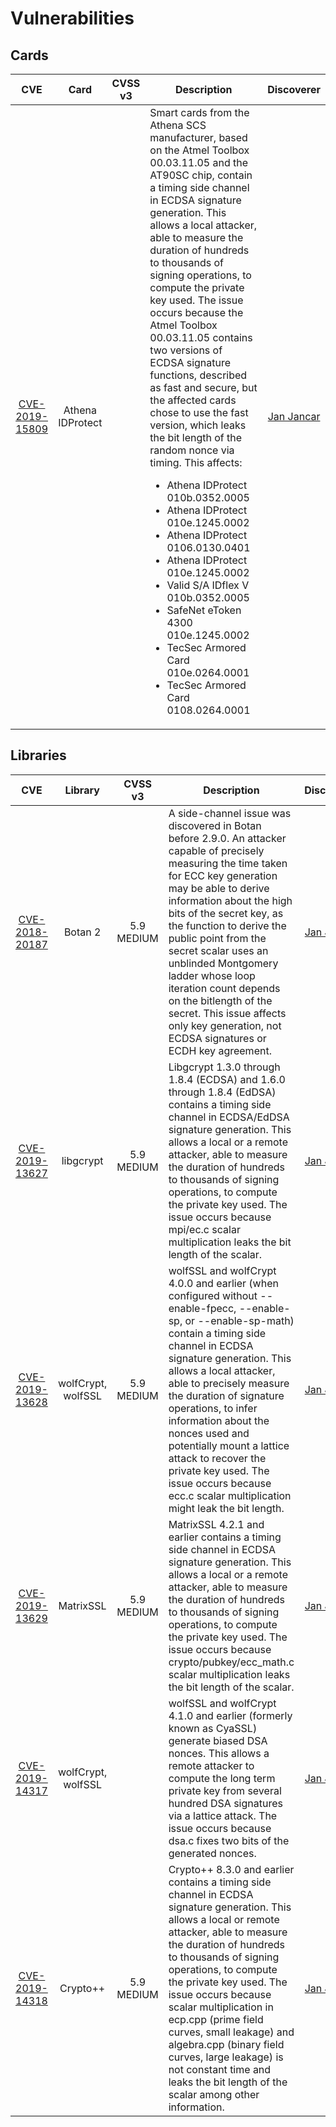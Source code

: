 # Vulnerabilities

## Cards

| CVE                                                                             | Card                     | CVSS v3 | Description | Discoverer |
|:-------------------------------------------------------------------------------:|:------------------------:|:-------:| ----------- |:----------:|
| [CVE-2019-15809](https://cve.mitre.org/cgi-bin/cvename.cgi?name=CVE-2019-15809) | Athena IDProtect         |         | Smart cards from the Athena SCS manufacturer, based on the Atmel Toolbox 00.03.11.05 and the AT90SC chip, contain a timing side channel in ECDSA signature generation. This allows a local attacker, able to measure the duration of hundreds to thousands of signing operations, to compute the private key used. The issue occurs because the Atmel Toolbox 00.03.11.05 contains two versions of ECDSA signature functions, described as fast and secure, but the affected cards chose to use the fast version, which leaks the bit length of the random nonce via timing. This affects: <ul> <li>Athena IDProtect 010b.0352.0005</li> <li>Athena IDProtect 010e.1245.0002</li> <li>Athena IDProtect 0106.0130.0401</li> <li>Athena IDProtect 010e.1245.0002</li> <li>Valid S/A IDflex V 010b.0352.0005</li> <li>SafeNet eToken 4300 010e.1245.0002</li> <li>TecSec Armored Card 010e.0264.0001</li> <li>TecSec Armored Card 0108.0264.0001</li> </ul> | [Jan Jancar](https://github.com/J08nY) |

## Libraries

| CVE                                                                             | Library                  | CVSS v3   | Description | Discoverer |
|:-------------------------------------------------------------------------------:|:------------------------:|:---------:| ----------- |:----------:|
| [CVE-2018-20187](https://cve.mitre.org/cgi-bin/cvename.cgi?name=CVE-2018-20187) | Botan 2                  | 5.9 MEDIUM| A side-channel issue was discovered in Botan before 2.9.0. An attacker capable of precisely measuring the time taken for ECC key generation may be able to derive information about the high bits of the secret key, as the function to derive the public point from the secret scalar uses an unblinded Montgomery ladder whose loop iteration count depends on the bitlength of the secret. This issue affects only key generation, not ECDSA signatures or ECDH key agreement.| [Jan Jancar](https://github.com/J08nY)|
| [CVE-2019-13627](https://cve.mitre.org/cgi-bin/cvename.cgi?name=CVE-2019-13627) | libgcrypt                | 5.9 MEDIUM| Libgcrypt 1.3.0 through 1.8.4 (ECDSA) and 1.6.0 through 1.8.4 (EdDSA) contains a timing side channel in ECDSA/EdDSA signature generation. This allows a local or a remote attacker, able to measure the duration of hundreds to thousands of signing operations, to compute the private key used. The issue occurs because mpi/ec.c scalar multiplication leaks the bit length of the scalar.| [Jan Jancar](https://github.com/J08nY)|
| [CVE-2019-13628](https://cve.mitre.org/cgi-bin/cvename.cgi?name=CVE-2019-13628) | wolfCrypt, wolfSSL       | 5.9 MEDIUM| wolfSSL and wolfCrypt 4.0.0 and earlier (when configured without --enable-fpecc, --enable-sp, or --enable-sp-math) contain a timing side channel in ECDSA signature generation. This allows a local attacker, able to precisely measure the duration of signature operations, to infer information about the nonces used and potentially mount a lattice attack to recover the private key used. The issue occurs because ecc.c scalar multiplication might leak the bit length.| [Jan Jancar](https://github.com/J08nY)|
| [CVE-2019-13629](https://cve.mitre.org/cgi-bin/cvename.cgi?name=CVE-2019-13629) | MatrixSSL                | 5.9 MEDIUM| MatrixSSL 4.2.1 and earlier contains a timing side channel in ECDSA signature generation. This allows a local or a remote attacker, able to measure the duration of hundreds to thousands of signing operations, to compute the private key used. The issue occurs because crypto/pubkey/ecc_math.c scalar multiplication leaks the bit length of the scalar.| [Jan Jancar](https://github.com/J08nY) |
| [CVE-2019-14317](https://cve.mitre.org/cgi-bin/cvename.cgi?name=CVE-2019-14317) | wolfCrypt, wolfSSL       |           | wolfSSL and wolfCrypt 4.1.0 and earlier (formerly known as CyaSSL) generate biased DSA nonces. This allows a remote attacker to compute the long term private key from several hundred DSA signatures via a lattice attack. The issue occurs because dsa.c fixes two bits of the generated nonces.| [Jan Jancar](https://github.com/J08nY)|
| [CVE-2019-14318](https://cve.mitre.org/cgi-bin/cvename.cgi?name=CVE-2019-14318) | Crypto++                 | 5.9 MEDIUM| Crypto++ 8.3.0 and earlier contains a timing side channel in ECDSA signature generation. This allows a local or remote attacker, able to measure the duration of hundreds to thousands of signing operations, to compute the private key used. The issue occurs because scalar multiplication in ecp.cpp (prime field curves, small leakage) and algebra.cpp (binary field curves, large leakage) is not constant time and leaks the bit length of the scalar among other information.| [Jan Jancar](https://github.com/J08nY)|

